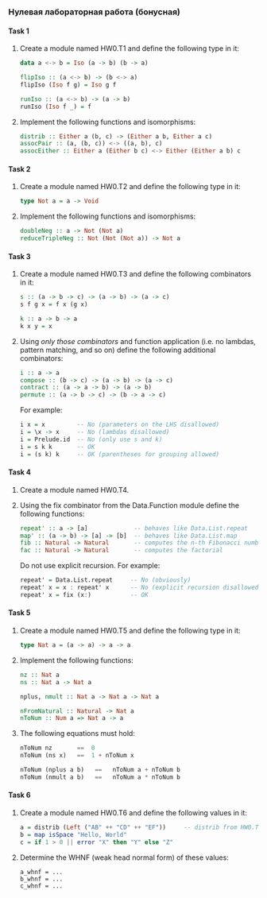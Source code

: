 ### Нулевая лабораторная работа (бонусная)


#### Task 1

1. Create a module named HW0.T1 and define the following type in it:

	```hs
	data a <-> b = Iso (a -> b) (b -> a)

	flipIso :: (a <-> b) -> (b <-> a)
	flipIso (Iso f g) = Iso g f

	runIso :: (a <-> b) -> (a -> b)
	runIso (Iso f _) = f
	```
2. Implement the following functions and isomorphisms:

	```hs
	distrib :: Either a (b, c) -> (Either a b, Either a c)
	assocPair :: (a, (b, c)) <-> ((a, b), c)
	assocEither :: Either a (Either b c) <-> Either (Either a b) c
	```

#### Task 2

1. Create a module named HW0.T2 and define the following type in it:

	```hs
	type Not a = a -> Void
	```

2. Implement the following functions and isomorphisms:

	```hs
	doubleNeg :: a -> Not (Not a)
	reduceTripleNeg :: Not (Not (Not a)) -> Not a
	```

#### Task 3

1. Create a module named HW0.T3 and define the following combinators in it:

	```hs
	s :: (a -> b -> c) -> (a -> b) -> (a -> c)
	s f g x = f x (g x)

	k :: a -> b -> a
	k x y = x
	```

2. Using *only those combinators* and function application (i.e. no lambdas, pattern matching, and so on) define the following additional combinators:

	```hs
	i :: a -> a
	compose :: (b -> c) -> (a -> b) -> (a -> c)
	contract :: (a -> a -> b) -> (a -> b)
	permute :: (a -> b -> c) -> (b -> a -> c)
	```

	For example:
	```hs
	i x = x         -- No (parameters on the LHS disallowed)
	i = \x -> x     -- No (lambdas disallowed)
	i = Prelude.id  -- No (only use s and k)
	i = s k k       -- OK
	i = (s k) k     -- OK (parentheses for grouping allowed)
	```

#### Task 4

1. Create a module named HW0.T4.

2. Using the fix combinator from the Data.Function module define the following functions:

	```hs
	repeat' :: a -> [a]             -- behaves like Data.List.repeat
	map' :: (a -> b) -> [a] -> [b]  -- behaves like Data.List.map
	fib :: Natural -> Natural       -- computes the n-th Fibonacci number
	fac :: Natural -> Natural       -- computes the factorial
	```
	Do not use explicit recursion. For example:

	```hs
	repeat' = Data.List.repeat     -- No (obviously)
	repeat' x = x : repeat' x      -- No (explicit recursion disallowed)
	repeat' x = fix (x:)           -- OK
	```

#### Task 5

1. Create a module named HW0.T5 and define the following type in it:

	```hs
	type Nat a = (a -> a) -> a -> a
	```

2. Implement the following functions:

	```hs
	nz :: Nat a
	ns :: Nat a -> Nat a

	nplus, nmult :: Nat a -> Nat a -> Nat a

	nFromNatural :: Natural -> Nat a
	nToNum :: Num a => Nat a -> a
	```

3. The following equations must hold:
	```hs
	nToNum nz       ==  0
	nToNum (ns x)   ==  1 + nToNum x

	nToNum (nplus a b)   ==   nToNum a + nToNum b
	nToNum (nmult a b)   ==   nToNum a * nToNum b
	```

#### Task 6

1. Create a module named HW0.T6 and define the following values in it:

	```hs
	a = distrib (Left ("AB" ++ "CD" ++ "EF"))     -- distrib from HW0.T1
	b = map isSpace "Hello, World"
	c = if 1 > 0 || error "X" then "Y" else "Z"
	```

2. Determine the WHNF (weak head normal form) of these values:

	```
	a_whnf = ...
	b_whnf = ...
	c_whnf = ...
	```

